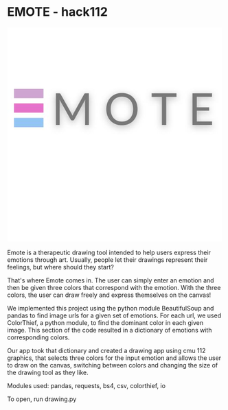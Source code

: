 # EMOTE - hack112
![EMOTE](emote.jpg?raw=true "EMOTE")

Emote is a therapeutic drawing tool intended to 
help users express their emotions through art.
Usually, people let their drawings represent their
feelings, but where should they start? 

That's where Emote comes in. The user can simply
enter an emotion and then be given three colors
that correspond with the emotion. With the three
colors, the user can draw freely and express 
themselves on the canvas!

We implemented this project using the python module
BeautifulSoup and pandas to find image urls for a 
given set of emotions. For each url, we used 
ColorThief, a python module, to find the dominant 
color in each given image. This section of the code
resulted in a dictionary of emotions with corresponding
colors.

Our app took that dictionary and created a drawing
app using cmu 112 graphics, that selects three colors
for the input emotion and allows the user to draw on
the canvas, switching between colors and changing the
size of the drawing tool as they like.

Modules used: pandas, requests, bs4, csv, colorthief, io

To open, run drawing.py
